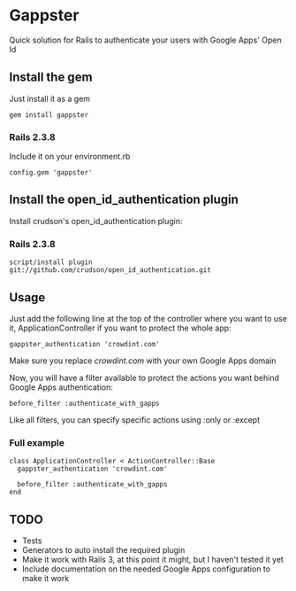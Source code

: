 # Gappster

Quick solution for Rails to authenticate your users with Google Apps' Open Id

## Install the gem

Just install it as a gem

    gem install gappster

### Rails 2.3.8

Include it on your environment.rb

    config.gem 'gappster'

## Install the open_id_authentication plugin

Install crudson's open_id_authentication plugin:

### Rails 2.3.8

    script/install plugin git://github.com/crudson/open_id_authentication.git

## Usage

Just add the following line at the top of the controller where you want to use it, ApplicationController if you want to protect the whole app:

    gappster_authentication 'crowdint.com'

Make sure you replace *crowdint.com* with your own Google Apps domain

Now, you will have a filter available to protect the actions you want behind Google Apps authentication:

    before_filter :authenticate_with_gapps

Like all filters, you can specify specific actions using :only or :except

### Full example

    class ApplicationController < ActionController::Base
      gappster_authentication 'crowdint.com'

      before_filter :authenticate_with_gapps
    end

## TODO

* Tests
* Generators to auto install the required plugin
* Make it work with Rails 3, at this point it might, but I haven't tested it yet
* Include documentation on the needed Google Apps configuration to make it work

